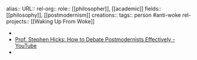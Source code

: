 alias::
URL::
rel-org::
role:: [[philosopher]], [[academic]] 
fields:: [[philosophy]], [[postmodernism]] 
creations:: 
tags:: person #anti-woke 
rel-projects:: [[Waking Up From Woke]] 


-
- [Prof. Stephen Hicks: How to Debate Postmodernists Effectively - YouTube](https://www.youtube.com/watch?v=QfFWRWCxQrg)
-